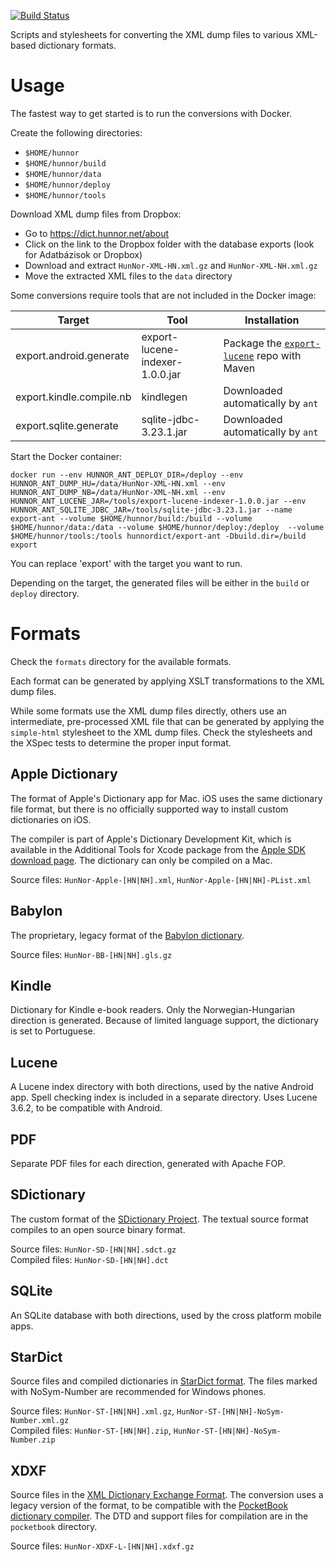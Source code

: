 [![Build Status](https://travis-ci.org/hunnor-dict/export-ant.svg?branch=master)](https://travis-ci.org/hunnor-dict/export-ant)

Scripts and stylesheets for converting the XML dump files to various XML-based dictionary formats.

# Usage

The fastest way to get started is to run the conversions with Docker.

Create the following directories:

- `$HOME/hunnor`  
- `$HOME/hunnor/build`  
- `$HOME/hunnor/data`  
- `$HOME/hunnor/deploy`  
- `$HOME/hunnor/tools`  

Download XML dump files from Dropbox:

- Go to https://dict.hunnor.net/about
- Click on the link to the Dropbox folder with the database exports (look for Adatbázisok or Dropbox)
- Download and extract `HunNor-XML-HN.xml.gz` and `HunNor-XML-NH.xml.gz`
- Move the extracted XML files to the `data` directory

Some conversions require tools that are not included in the Docker image:

| Target                   | Tool                            | Installation                                                                                |
|--------------------------|---------------------------------|---------------------------------------------------------------------------------------------|
| export.android.generate  | export-lucene-indexer-1.0.0.jar | Package the [`export-lucene`](https://github.com/hunnor-dict/export-lucene) repo with Maven |
| export.kindle.compile.nb | kindlegen                       | Downloaded automatically by `ant`                                                           |
| export.sqlite.generate   | sqlite-jdbc-3.23.1.jar          | Downloaded automatically by `ant`                                                           |

Start the Docker container:

`docker run --env HUNNOR_ANT_DEPLOY_DIR=/deploy --env HUNNOR_ANT_DUMP_HU=/data/HunNor-XML-HN.xml --env HUNNOR_ANT_DUMP_NB=/data/HunNor-XML-NH.xml --env HUNNOR_ANT_LUCENE_JAR=/tools/export-lucene-indexer-1.0.0.jar --env HUNNOR_ANT_SQLITE_JDBC_JAR=/tools/sqlite-jdbc-3.23.1.jar --name export-ant --volume $HOME/hunnor/build:/build --volume $HOME/hunnor/data:/data --volume $HOME/hunnor/deploy:/deploy  --volume $HOME/hunnor/tools:/tools hunnordict/export-ant -Dbuild.dir=/build export`

You can replace 'export' with the target you want to run.

Depending on the target, the generated files will be either in the `build` or `deploy` directory.

# Formats

Check the `formats` directory for the available formats.

Each format can be generated by applying XSLT transformations to the XML dump files.

While some formats use the XML dump files directly, others use an intermediate, pre-processed XML file that can be generated by applying the `simple-html` stylesheet to the XML dump files. Check the stylesheets and the XSpec tests to determine the proper input format.

## Apple Dictionary

The format of Apple's Dictionary app for Mac. iOS uses the same dictionary file format, but there is no officially supported way to install custom dictionaries on iOS.

The compiler is part of Apple's Dictionary Development Kit, which is available in the Additional Tools for Xcode package from the [Apple SDK download page](https://developer.apple.com/download/more/). The dictionary can only be compiled on a Mac.

Source files: `HunNor-Apple-[HN|NH].xml`, `HunNor-Apple-[HN|NH]-PList.xml`

## Babylon

The proprietary, legacy format of the [Babylon dictionary](https://support.babylon.com/index.php?/Knowledgebase/Article/View/65/47/how-do-i-build-a-glossary).

Source files: `HunNor-BB-[HN|NH].gls.gz`

## Kindle

Dictionary for Kindle e-book readers. Only the Norwegian-Hungarian direction is generated. Because of limited language support, the dictionary is set to Portuguese.

## Lucene

A Lucene index directory with both directions, used by the native Android app. Spell checking index is included in a separate directory. Uses Lucene 3.6.2, to be compatible with Android.

## PDF

Separate PDF files for each direction, generated with Apache FOP.

## SDictionary

The custom format of the [SDictionary Project](http://swaj.net/sdict/). The textual source format compiles to an open source binary format.

Source files: `HunNor-SD-[HN|NH].sdct.gz`  
Compiled files: `HunNor-SD-[HN|NH].dct`

## SQLite

An SQLite database with both directions, used by the cross platform mobile apps.

## StarDict

Source files and compiled dictionaries in [StarDict format](https://github.com/huzheng001/stardict-3/blob/master/dict/doc/StarDictFileFormat). The files marked with NoSym-Number are recommended for Windows phones.

Source files: `HunNor-ST-[HN|NH].xml.gz`, `HunNor-ST-[HN|NH]-NoSym-Number.xml.gz`  
Compiled files: `HunNor-ST-[HN|NH].zip`, `HunNor-ST-[HN|NH]-NoSym-Number.zip`

## XDXF

Source files in the [XML Dictionary Exchange Format](https://github.com/soshial/xdxf_makedict/tree/master/format_standard). The conversion uses a legacy version of the format, to be compatible with the [PocketBook dictionary compiler](http://support.pocketbook-int.com/dictionaries/u/DictionaryConverter.zip). The DTD and support files for compilation are in the `pocketbook` directory.

Source files: `HunNor-XDXF-L-[HN|NH].xdxf.gz`
